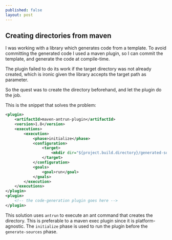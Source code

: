 ```yaml
---
published: false
layout: post
---
```

## Creating directories from maven

I was working with a library which generates code from a template. To avoid committing the generated code I used a maven plugin, so I can commit the template, and generate the code at compile-time.

The plugin failed to do its work if the target directory was not already created, which is ironic given the library accepts the target path as parameter.

So the quest was to create the directory beforehand, and let the plugin do the job.

This is the snippet that solves the problem:
```xml
<plugin>
    <artifactId>maven-antrun-plugin</artifactId>
    <version>1.8</version>
    <executions>
        <execution>
            <phase>initialize</phase>
            <configuration>
                <target>
                    <mkdir dir="${project.build.directory}/generated-sources/mydir/my/cute/package" />
                </target>
            </configuration>
            <goals>
                <goal>run</goal>
            </goals>
        </execution>
    </executions>
</plugin>
<plugin>
    <!-- the code-generation plugin goes here -->
</plugin>
```

This solution uses `antrun` to execute an ant command that creates the directory. This is preferable to a maven exec plugin since it is platform-agnostic. The `initialize` phase is used to run the plugin before the `generate-sources` phase.
